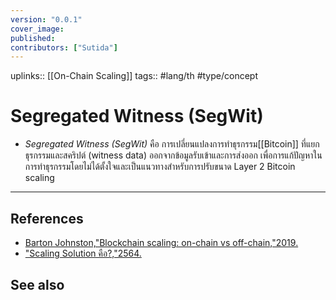 ```yaml
---
version: "0.0.1"
cover_image:
published:
contributors: ["Sutida"]
---
```

uplinks:: [[On-Chain Scaling]]
tags:: #lang/th #type/concept

# Segregated Witness (SegWit)
- *Segregated Witness (SegWit)* คือ การเปลี่ยนแปลงการทำธุรกรรม[[Bitcoin]] ที่แยกธุรกรรมและสคริปต์ (witness data) ออกจากข้อมูลรับเข้าและการส่งออก เพื่อการแก้ปัญหาในการทำธุรกรรมโดยไม่ได้ตั้งใจและเป็นแนวทางสำหรับการปรับขนาด Layer 2 Bitcoin scaling 

---
## References
- [Barton Johnston,"Blockchain scaling: on-chain vs off-chain,"2019.](https://bdtechtalks.com/2019/09/16/blockchain-scaling-on-chain-vs-off-chain/)
- ["Scaling Solution คือ?,"2564.](https://academy.bitcoinaddict.org/blockchain-scaling-solution/)

## See also


